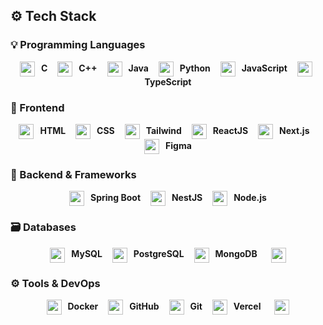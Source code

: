 ## ⚙️ Tech Stack

### 💡 Programming Languages

<p align="center">
  <img src="https://skillicons.dev/icons?i=c" height="24" style="vertical-align: middle; margin-right: 6px;" />
  <strong style="margin-right: 12px;">C</strong>

  <img src="https://skillicons.dev/icons?i=cpp" height="24" style="vertical-align: middle; margin-right: 6px;" />
  <strong style="margin-right: 12px;">C++</strong>

  <img src="https://skillicons.dev/icons?i=java" height="24" style="vertical-align: middle; margin-right: 6px;" />
  <strong style="margin-right: 12px;">Java</strong>

  <img src="https://skillicons.dev/icons?i=py" height="24" style="vertical-align: middle; margin-right: 6px;" />
  <strong style="margin-right: 12px;">Python</strong>

  <img src="https://skillicons.dev/icons?i=js" height="24" style="vertical-align: middle; margin-right: 6px;" />
  <strong style="margin-right: 12px;">JavaScript</strong>

  <img src="https://skillicons.dev/icons?i=ts" height="24" style="vertical-align: middle; margin-right: 6px;" />
  <strong>TypeScript</strong>
</p>

### 🧩 Frontend

<p align="center">
  <img src="https://skillicons.dev/icons?i=html" height="24" style="vertical-align: middle; margin-right: 6px;" />
  <strong style="margin-right: 12px;">HTML</strong>

  <img src="https://skillicons.dev/icons?i=css" height="24" style="vertical-align: middle; margin-right: 6px;" />
  <strong style="margin-right: 12px;">CSS</strong>

  <img src="https://skillicons.dev/icons?i=tailwind" height="24" style="vertical-align: middle; margin-right: 6px;" />
  <strong style="margin-right: 12px;">Tailwind</strong>

  <img src="https://skillicons.dev/icons?i=react" height="24" style="vertical-align: middle; margin-right: 6px;" />
  <strong style="margin-right: 12px;">ReactJS</strong>

  <img src="https://skillicons.dev/icons?i=nextjs" height="24" style="vertical-align: middle; margin-right: 6px;" />
  <strong style="margin-right: 12px;">Next.js</strong>

  <img src="https://skillicons.dev/icons?i=figma" height="24" style="vertical-align: middle; margin-right: 6px;" />
  <strong>Figma</strong>
</p>

### 🔧 Backend & Frameworks

<p align="center">
  <img src="https://skillicons.dev/icons?i=spring" height="24" style="vertical-align: middle; margin-right: 6px;" />
  <strong style="margin-right: 12px;">Spring Boot</strong>

  <img src="https://skillicons.dev/icons?i=nestjs" height="24" style="vertical-align: middle; margin-right: 6px;" />
  <strong style="margin-right: 12px;">NestJS</strong>

  <img src="https://skillicons.dev/icons?i=nodejs" height="24" style="vertical-align: middle; margin-right: 6px;" />
  <strong>Node.js</strong>
</p>

### 🗃️ Databases

<p align="center">
  <img src="https://skillicons.dev/icons?i=mysql" height="24" style="vertical-align: middle; margin-right: 6px;" />
  <strong style="margin-right: 12px;">MySQL</strong>

  <img src="https://skillicons.dev/icons?i=postgres" height="24" style="vertical-align: middle; margin-right: 6px;" />
  <strong style="margin-right: 12px;">PostgreSQL</strong>

  <img src="https://skillicons.dev/icons?i=mongodb" height="24" style="vertical-align: middle; margin-right: 6px;" />
  <strong style="margin-right: 12px;">MongoDB</strong>

  <img src="https://img.shields.io/badge/SQL%20Server-CC2927?style=for-the-badge&logo=microsoftsqlserver&logoColor=white" height="24" style="vertical-align: middle; margin-left: 6px;" />
</p>

### ⚙️ Tools & DevOps

<p align="center">
  <img src="https://skillicons.dev/icons?i=docker" height="24" style="vertical-align: middle; margin-right: 6px;" />
  <strong style="margin-right: 12px;">Docker</strong>

  <img src="https://skillicons.dev/icons?i=github" height="24" style="vertical-align: middle; margin-right: 6px;" />
  <strong style="margin-right: 12px;">GitHub</strong>

  <img src="https://skillicons.dev/icons?i=git" height="24" style="vertical-align: middle; margin-right: 6px;" />
  <strong style="margin-right: 12px;">Git</strong>

  <img src="https://skillicons.dev/icons?i=vercel" height="24" style="vertical-align: middle; margin-right: 6px;" />
  <strong style="margin-right: 12px;">Vercel</strong>

  <img src="https://img.shields.io/badge/Render-2D3748?style=for-the-badge&logo=render&logoColor=white" height="24" style="vertical-align: middle; margin-left: 6px;" />
</p>
